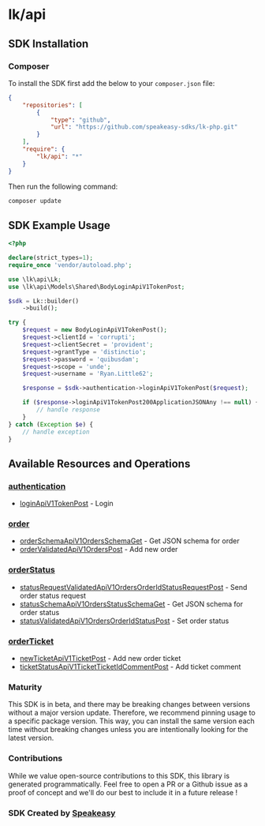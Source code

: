 # lk/api

<!-- Start SDK Installation -->
## SDK Installation

### Composer

To install the SDK first add the below to your `composer.json` file:

```json
{
    "repositories": [
        {
            "type": "github",
            "url": "https://github.com/speakeasy-sdks/lk-php.git"
        }
    ],
    "require": {
        "lk/api": "*"
    }
}
```

Then run the following command:

```bash
composer update
```
<!-- End SDK Installation -->

## SDK Example Usage
<!-- Start SDK Example Usage -->
```php
<?php

declare(strict_types=1);
require_once 'vendor/autoload.php';

use \lk\api\Lk;
use \lk\api\Models\Shared\BodyLoginApiV1TokenPost;

$sdk = Lk::builder()
    ->build();

try {
    $request = new BodyLoginApiV1TokenPost();
    $request->clientId = 'corrupti';
    $request->clientSecret = 'provident';
    $request->grantType = 'distinctio';
    $request->password = 'quibusdam';
    $request->scope = 'unde';
    $request->username = 'Ryan.Little62';

    $response = $sdk->authentication->loginApiV1TokenPost($request);

    if ($response->loginApiV1TokenPost200ApplicationJSONAny !== null) {
        // handle response
    }
} catch (Exception $e) {
    // handle exception
}
```
<!-- End SDK Example Usage -->

<!-- Start SDK Available Operations -->
## Available Resources and Operations


### [authentication](docs/authentication/README.md)

* [loginApiV1TokenPost](docs/authentication/README.md#loginapiv1tokenpost) - Login

### [order](docs/order/README.md)

* [orderSchemaApiV1OrdersSchemaGet](docs/order/README.md#orderschemaapiv1ordersschemaget) - Get JSON schema for order
* [orderValidatedApiV1OrdersPost](docs/order/README.md#ordervalidatedapiv1orderspost) - Add new order

### [orderStatus](docs/orderstatus/README.md)

* [statusRequestValidatedApiV1OrdersOrderIdStatusRequestPost](docs/orderstatus/README.md#statusrequestvalidatedapiv1ordersorderidstatusrequestpost) - Send order status request
* [statusSchemaApiV1OrdersStatusSchemaGet](docs/orderstatus/README.md#statusschemaapiv1ordersstatusschemaget) - Get JSON schema for order status
* [statusValidatedApiV1OrdersOrderIdStatusPost](docs/orderstatus/README.md#statusvalidatedapiv1ordersorderidstatuspost) - Set order status

### [orderTicket](docs/orderticket/README.md)

* [newTicketApiV1TicketPost](docs/orderticket/README.md#newticketapiv1ticketpost) - Add new order ticket
* [ticketStatusApiV1TicketTicketIdCommentPost](docs/orderticket/README.md#ticketstatusapiv1ticketticketidcommentpost) - Add ticket comment
<!-- End SDK Available Operations -->

### Maturity

This SDK is in beta, and there may be breaking changes between versions without a major version update. Therefore, we recommend pinning usage
to a specific package version. This way, you can install the same version each time without breaking changes unless you are intentionally
looking for the latest version.

### Contributions

While we value open-source contributions to this SDK, this library is generated programmatically.
Feel free to open a PR or a Github issue as a proof of concept and we'll do our best to include it in a future release !

### SDK Created by [Speakeasy](https://docs.speakeasyapi.dev/docs/using-speakeasy/client-sdks)
